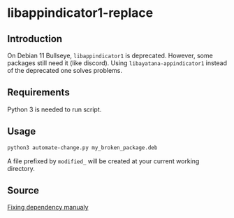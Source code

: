 # libappindicator1-replace

## Introduction

On Debian 11 Bullseye, `libappindicator1` is deprecated. However, some packages still need it (like discord).
Using `libayatana-appindicator1` instead of the deprecated one solves problems.

## Requirements

Python 3 is needed to run script.

## Usage

```bash
python3 automate-change.py my_broken_package.deb
```

A file prefixed by `modified_` will be created at your current working directory.

## Source

[Fixing dependency manualy](https://medium.com/@kasunmaduraeng/how-to-modify-and-repack-deb-package-436f8351af41)
